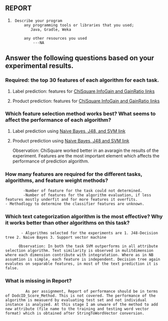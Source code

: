 
## REPORT
1.      Describe your program
            any programming tools or libraries that you used;
               Java, Gradle, Weka

            any other resources you used
                ---NA
                
## Answer the following questions based on your experimental results.
### Required: the top 30 features of each algorithm for each task.

1. Label prediction:  features for [ChiSquare,InfoGain and GainRatio       links](https://github.com/dewadkar/weka-textclassification/blob/master/resources/label/selectedAttributesLabelData.txt)

2. Product prediction:  features for [ChiSquare,InfoGain and GainRatio links](https://github.com/dewadkar/weka-textclassification/blob/master/resources/product/selectedAttributesProductData.txt)
                        

### Which feature selection method works best? What seems to affect the performance of each algorithm?
1. Label prediction using [Naive Bayes, J48, and SVM link](https://github.com/dewadkar/weka-textclassification/blob/master/resources/evaluation/label/classifierEvaluation.txt) 
            
2. Product prediction using [Naive Bayes, J48 and SVM link](https://github.com/dewadkar/weka-textclassification/blob/master/resources/evaluation/product/classifierEvaluation.txt)
            
     Observation: ChiSquare worked better in an avaragin the results of the experiment. Features are the most important element which affects the performance of prediction algorithm.  
     

### How many features are required for the different tasks, algorithms, and feature weight methods?
            -Number of feature for the task could not determined. 
            -Number of features for the algorithm evaluation, if less features mostly underfit and for more features it overfits.             - Methodlogy to determine the classifier features are unknown.

            

### Which text categorization algorithm is the most effective? Why it works better than other algorithms on this task?
           - Algorithms selected for the experiments are 1. J48-Decision tree 2. Naive Bayes 3. Support vector machine

          Observation: In both the task SVM outperforms in all attribute selection algorithm. Text similarity is observed in mulitdimension where each dimension contribute with integratation. Where as in NB assumtion is simple, each feature is independent. Decision tree again evalutes on separable features, in most of the text prediction it is false. 
          
### What is missing in Report?

             As per assignment, Report of performance should be in terms of DodcID_Score_Method. This is not covered. The performance of the algorithm is measuerd by evaluating test set and not individual instance is analyzed. At this stage I am unware of the method to add new attribute (file name to the training and testing word vector format) which is obtained after StringToWordVector conversion. 
 
